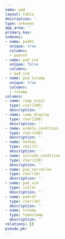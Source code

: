 ```yaml
---
name: pad
layout: table
description: ''
type: unknown
app_area: ''
primary_key: 
indexes:
- name: pad01
  unique: true
  columns:
  - padref
- name: pad_sid
  unique: false
  columns:
  - pad_sid
- name: pad_tstamp
  unique: true
  columns:
  - tstamp
columns:
- name: comp_avail
  type: char(200)
  description: ''
- name: comp_display
  type: char(200)
  description: ''
- name: enable_condition
  type: char(140)
  description: ''
- name: hotkey
  type: char(1)
  description: ''
- name: include_condition
  type: char(120)
  description: ''
- name: pad_narrative
  type: char(20)
  description: ''
- name: pad_sid
  type: int(4)
  description: ''
- name: padref
  type: char(10)
  description: ''
- name: tstamp
  type: timestamp
  description: ''
relations: []
pseudo_pk: 
---
```


